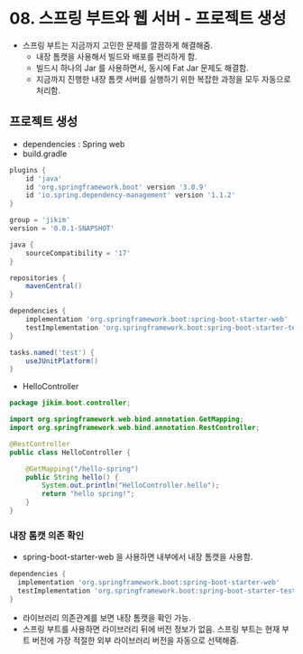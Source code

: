 # 08. 스프링 부트와 웹 서버 - 프로젝트 생성
- 스프링 부트는 지금까지 고민한 문제를 깔끔하게 해결해줌.
  - 내장 톰캣을 사용해서 빌드와 배포를 편리하게 함.
  - 빌드시 하나의 Jar 를 사용하면서, 동시에 Fat Jar 문제도 해결함.
  - 지금까지 진행한 내장 톰캣 서버를 실행하기 위한 복잡한 과정을 모두 자동으로 처리함.

## 프로젝트 생성
- dependencies : Spring web
- build.gradle
```groovy
plugins {
    id 'java'
    id 'org.springframework.boot' version '3.0.9'
    id 'io.spring.dependency-management' version '1.1.2'
}

group = 'jikim'
version = '0.0.1-SNAPSHOT'

java {
    sourceCompatibility = '17'
}

repositories {
    mavenCentral()
}

dependencies {
    implementation 'org.springframework.boot:spring-boot-starter-web'
    testImplementation 'org.springframework.boot:spring-boot-starter-test'
}

tasks.named('test') {
    useJUnitPlatform()
}
```
- HelloController
```java
package jikim.boot.controller;

import org.springframework.web.bind.annotation.GetMapping;
import org.springframework.web.bind.annotation.RestController;

@RestController
public class HelloController {

	@GetMapping("/hello-spring")
	public String hello() {
		System.out.println("HelloController.hello");
		return "hello spring!";
	}
}
```

### 내장 톰캣 의존 확인
- spring-boot-starter-web 을 사용하면 내부에서 내장 톰캣을 사용함.
```groovy
dependencies {
  implementation 'org.springframework.boot:spring-boot-starter-web'
  testImplementation 'org.springframework.boot:spring-boot-starter-test'
}
```
- 라이브러리 의존관계를 보면 내장 톰캣을 확인 가능.
- 스프링 부트를 사용하면 라이브러리 뒤에 버전 정보가 없음. 스프링 부트는 현재 부트 버전에 가장 적절한 외부 라이브러리 버전을
자동으로 선택해줌.

